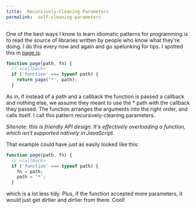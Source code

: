 ```yaml
---
title:  Recursively-Cleaning Parameters
permalink:  self-cleaning-parameters
---
```


One of the best ways I know to learn idiomatic patterns for programming is to read the source of libraries written by people who know what they're doing. I do this every now and again and go spelunking for tips. I spotted this in [page.js](https://github.com/visionmedia/page.js):

```javascript
function page(path, fn) {
  // <callback>
  if ('function' === typeof path) {
    return page('*', path);
  }
```

As in, if instead of a path and a callback the function is passed a callback and nothing else, we assume they meant to use the * path with the callback they passed. The function arranges the arguments into the right order, and calls itself. I call this pattern recursively-cleaning parameters.

_Sitenote: this is friendly API design. It's effectively overloading a function, which isn't supported natively in JavaScript._

That example could have just as easily looked like this:

```javascript
function page(path, fn) {
  // <callback>
  if ('function' === typeof path) {
    fn = path;
    path = '*';
  }
```

which is a lot less tidy. Plus, if the function accepted more parameters, it would just get dirtier and dirtier from there. Cool!

